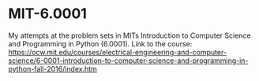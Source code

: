# MIT-6.0001
My attempts at the problem sets in MITs Introduction to Computer Science and Programming in Python (6.0001).
Link to the course: https://ocw.mit.edu/courses/electrical-engineering-and-computer-science/6-0001-introduction-to-computer-science-and-programming-in-python-fall-2016/index.htm

